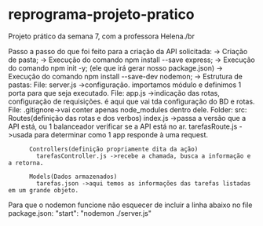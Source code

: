 # reprograma-projeto-pratico
Projeto prático da semana 7, com a professora Helena./br

Passo a passo do que foi feito para a criação da API solicitada:
-> Criação de pasta;
-> Execução do comando npm install --save express;
-> Execução do comando npm init -y; (ele que irá gerar nosso package.json)
-> Execução do comando npm install --save-dev nodemon;
-> Estrutura de pastas:
  File: server.js ->configuração. importamos módulo e definimos 1 porta para que seja executado.
  File: app.js    ->indicação das rotas, configuração de requisições. é aqui que vai tda configuração do BD e rotas.
  File: .gitignore->vai conter apenas node_modules dentro dele.
  Folder: src:
          Routes(definição das rotas e dos verbos)
            index.js ->passa a versão que a API está, ou 1 balanceador verificar se a API está no ar.
            tarefasRoute.js ->usada para determinar como 1 app responde à uma request.
           
          Controllers(definição propriamente dita da ação)
            tarefasController.js ->recebe a chamada, busca a informação e a retorna.
          
          Models(Dados armazenados)
            tarefas.json ->aqui temos as informações das tarefas listadas em um grande objeto. 
            
   Para que o nodemon funcione não esquecer de incluir a linha abaixo no file package.json:
    "start": "nodemon ./server.js"
